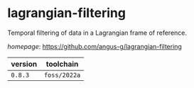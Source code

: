 # lagrangian-filtering

Temporal filtering of data in a Lagrangian frame of reference.

*homepage*: <https://github.com/angus-g/lagrangian-filtering>

version | toolchain
--------|----------
``0.8.3`` | ``foss/2022a``
